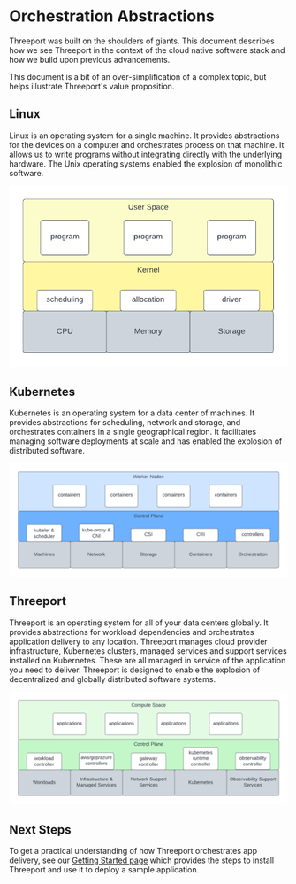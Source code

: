 # Orchestration Abstractions

Threeport was built on the shoulders of giants.  This document describes
how we see Threeport in the context of the cloud native software stack and how
we build upon previous advancements.

This document is a bit of an over-simplification of a complex topic, but helps
illustrate Threeport's value proposition.

## Linux

Linux is an operating system for a single machine.  It provides abstractions for
the devices on a computer and orchestrates process on that machine.  It allows
us to write programs without integrating directly with the underlying hardware.
The Unix operating systems enabled the explosion of monolithic software.

![Monolithic Computing](../../../img/threeport/MonolithicComputingSolution.png)

## Kubernetes

Kubernetes is an operating system for a data center of machines.  It provides
abstractions for scheduling, network and storage, and orchestrates containers in
a single geographical region.  It facilitates managing software deployments at
scale and has enabled the explosion of distributed software.

![Distributed Computing](../../../img/threeport/DistributedComputingSolution.png)

## Threeport

Threeport is an operating system for all of your data centers globally.  It
provides abstractions for workload dependencies and orchestrates application
delivery to any location.  Threeport manages cloud provider infrastructure,
Kubernetes clusters, managed services and support services installed on
Kubernetes.  These are all managed in service of the application you need to
deliver.  Threeport is designed to enable the explosion of decentralized and
globally distributed software systems.

![Decentralized Computing](../../../img/threeport/DecentralizedComputingSolution.png)

## Next Steps

To get a practical understanding of how Threeport orchestrates app delivery, see
our [Getting Started page](../getting-started.md) which provides the steps to
install Threeport and use it to deploy a sample application.


